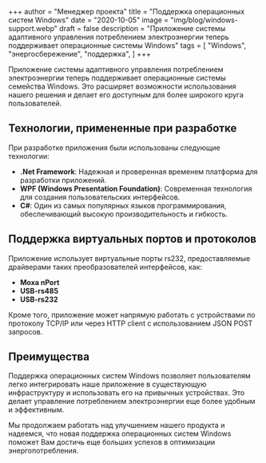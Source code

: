 +++
author = "Менеджер проекта"
title = "Поддержка операционных систем Windows"
date = "2020-10-05"
image = "img/blog/windows-support.webp"
draft = false
description = "Приложение системы адаптивного управления потреблением электроэнергии теперь поддерживает операционные системы Windows"
tags = [
    "Windows",
    "энергосбережение",
    "поддержка",
]
+++

Приложение системы адаптивного управления потреблением электроэнергии теперь поддерживает операционные системы семейства Windows. Это расширяет возможности использования нашего решения и делает его доступным для более широкого круга пользователей.

<!--more-->

## Технологии, примененные при разработке

При разработке приложения были использованы следующие технологии:

- **.Net Framework**: Надежная и проверенная временем платформа для разработки приложений.
- **WPF (Windows Presentation Foundation)**: Современная технология для создания пользовательских интерфейсов.
- **C#**: Один из самых популярных языков программирования, обеспечивающий высокую производительность и гибкость.

## Поддержка виртуальных портов и протоколов

Приложение использует виртуальные порты rs232, предоставляемые драйверами таких преобразователей интерфейсов, как:

- **Moxa nPort**
- **USB-rs485**
- **USB-rs232**

Кроме того, приложение может напрямую работать с устройствами по протоколу TCP/IP или через HTTP client с использованием JSON POST запросов.

## Преимущества

Поддержка операционных систем Windows позволяет пользователям легко интегрировать наше приложение в существующую инфраструктуру и использовать его на привычных устройствах. Это делает управление потреблением электроэнергии еще более удобным и эффективным.

Мы продолжаем работать над улучшением нашего продукта и надеемся, что новая поддержка операционных систем Windows поможет Вам достичь еще больших успехов в оптимизации энергопотребления.
